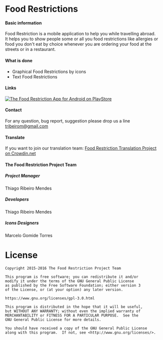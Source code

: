# Food Restrictions

#### Basic information

Food Restriction is a mobile application to help you while travelling abroad. It helps you to show people some or all you food restrictions like allergies or food you don't eat by choice whenever you are ordering your food at the streets or in a restaurant.

#### What is done

  * Graphical Food Restrictions by icons
  * Text Food Restrictions

#### Links

[![The Food Restriction App for Android on PlayStore](https://developer.android.com/images/brand/en_app_rgb_wo_60.png)](https://play.google.com/store/apps/details?id=br.com.mochiladepano.imveg)

#### Contact

For any question, bug report, suggestion please drop us a line
[tribeirom@gmail.com](mailto:tribeirom@gmail.com)

#### Translate

If you want to join our translation team: [Food Restriction Translation Project on
Crowdin.net](https://crowdin.net/project/food-manager)

#### The Food Restriction Project Team

##### Project Manager

Thiago Ribeiro Mendes

##### Developers

Thiago Ribeiro Mendes<br/>

##### Icons Designers

Marcelo Gomide Torres<br/>

# License

    Copyright 2015-2016 The Food Restriction Project Team

    This program is free software; you can redistribute it and/or
    modify it under the terms of the GNU General Public License
    as published by the Free Software Foundation; either version 3
    of the License, or (at your option) any later version.

    https://www.gnu.org/licenses/gpl-3.0.html

    This program is distributed in the hope that it will be useful,
    but WITHOUT ANY WARRANTY; without even the implied warranty of
    MERCHANTABILITY or FITNESS FOR A PARTICULAR PURPOSE.  See the
    GNU General Public License for more details.
 
    You should have received a copy of the GNU General Public License
    along with this program.  If not, see <http://www.gnu.org/licenses/>.
    
